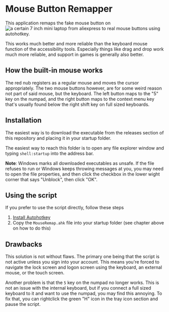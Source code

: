 # Mouse Button Remapper

This application remaps the fake mouse button on ![a certain 7 inch mini laptop from aliexpress](https://i.imgur.com/Bz1Dyyu.jpg) to real mouse buttons using autohotkey.

This works much better and more reliable than the keyboard mouse function of the accessibility tools. Especially things like drag and drop work much more reliable, and support in games is generally also better.

## How the built-in mouse works

The red nub registers as a regular mouse and moves the cursor appropriately. The two mouse buttons however, are for some weird reason not part of said mouse, but the keyboard. The left button maps to the "5" key on the numpad, and the right button maps to the context menu key that's usually found below the right shift key on full sized keyboards.

## Installation

The easiest way is to download the executable from the releases section of this repository and placing it in your startup folder.

The easiest way to reach this folder is to open any file explorer window and typing `shell:startup` into the address bar.

**Note**: Windows marks all downloaded executables as unsafe. If the file refuses to run or Windows keeps throwing messages at you, you may need to open the file properties, and then click the checkbox in the lower wight corner that says "Unblock", then click "OK".

## Using the script

If you prefer to use the script directly, follow these steps

1. [Install Autohotkey](https://www.autohotkey.com)
2. Copy the `MouseRemap.ahk` file into your startup folder (see chapter above on how to do this)

## Drawbacks

This solution is not without flaws. The primary one being that the script is not active unless you sign into your account. This means you're forced to navigate the lock screen and logon screen using the keyboard, an external mouse, or the touch screen.

Another problem is that the `5` key on the numpad no longer works. This is not an issue with the internal keyboard, but if you connect a full sized keyboard to it and want to use the numpad, you may find this annoying. To fix that, you can rightclick the green "H" icon in the tray icon section and pause the script.
